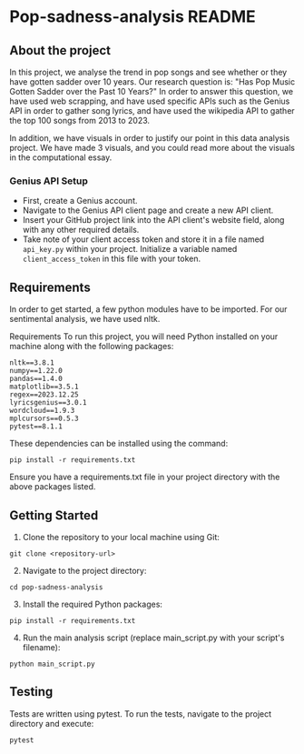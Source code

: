 # Pop-sadness-analysis README

## About the project 
In this project, we analyse the trend in pop songs and see whether or they have gotten sadder over 10 years. Our research question is: "Has Pop Music Gotten Sadder over the Past 10 Years?" In order to answer this question, we have used web scrapping, and have used specific APIs such as the Genius API in order to gather song lyrics, and have used the wikipedia API to gather the top 100 songs from 2013 to 2023. 

In addition, we have visuals in order to justify our point in this data analysis project. We have made 3 visuals, and you could read more about the visuals in the computational essay. 


### Genius API Setup
- First, create a Genius account.
- Navigate to the Genius API client page and create a new API client.
- Insert your GitHub project link into the API client's website field, along with any other required details.
- Take note of your client access token and store it in a file named `api_key.py` within your project. Initialize a variable named `client_access_token` in this file with your token.



## Requirements

In order to get started, a few python modules have to be imported. For our sentimental analysis, we have used nltk. 

Requirements
To run this project, you will need Python installed on your machine along with the following packages:
```
nltk==3.8.1
numpy==1.22.0
pandas==1.4.0
matplotlib==3.5.1
regex==2023.12.25
lyricsgenius==3.0.1
wordcloud==1.9.3
mplcursors==0.5.3
pytest==8.1.1
```
These dependencies can be installed using the command:


```pip install -r requirements.txt ```

Ensure you have a requirements.txt file in your project directory with the above packages listed.

## Getting Started

1) Clone the repository to your local machine using Git:

```git clone <repository-url>```

2) Navigate to the project directory:

```cd pop-sadness-analysis```

3) Install the required Python packages:

```pip install -r requirements.txt```

4) Run the main analysis script (replace main_script.py with your script's filename):

```python main_script.py```


## Testing

Tests are written using pytest. To run the tests, navigate to the project directory and execute:

```pytest```


